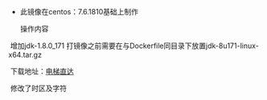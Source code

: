 - 此镜像在centos：7.6.1810基础上制作

  操作内容

​        增加jdk-1.8.0_171 打镜像之前需要在与Dockerfile同目录下放置jdk-8u171-linux-x64.tar.gz

​        下载地址：[电梯直达](https://repo.huaweicloud.com/java/jdk/8u171-b11/jdk-8u171-linux-x64.tar.gz)

​        修改了时区及字符